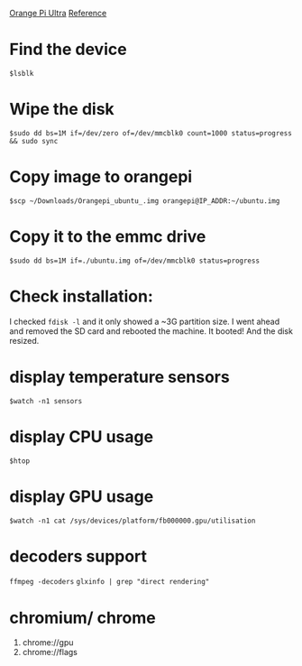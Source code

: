 [Orange Pi Ultra](http://www.orangepi.org/orangepiwiki/index.php/Orange_Pi_5_Ultra#How_to_install_Ubuntu_20.04_system)
[Reference](https://mikebian.co/setting-up-emmc-on-an-orange-pi/)

# Find the device
`$lsblk`
# Wipe the disk
`$sudo dd bs=1M if=/dev/zero of=/dev/mmcblk0 count=1000 status=progress && sudo sync`
# Copy image to orangepi
`$scp ~/Downloads/Orangepi_ubuntu_.img orangepi@IP_ADDR:~/ubuntu.img`
# Copy it to the emmc drive
`$sudo dd bs=1M if=./ubuntu.img of=/dev/mmcblk0 status=progress`

# Check installation:
I checked `fdisk -l` and it only showed a ~3G partition size. I went ahead and removed the SD card and rebooted the machine. It booted! And the disk resized.

# display temperature sensors
`$watch -n1 sensors`

# display CPU usage
`$htop`

# display GPU usage
`$watch -n1 cat /sys/devices/platform/fb000000.gpu/utilisation`

# decoders support
`ffmpeg -decoders`
`glxinfo | grep "direct rendering"`

# chromium/ chrome
1. chrome://gpu
2. chrome://flags


